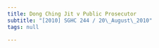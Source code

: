 ```yaml
---
title: Dong Ching Jit v Public Prosecutor
subtitle: "[2010] SGHC 244 / 20\_August\_2010"
tags: null

---
```


